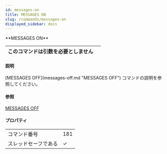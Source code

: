 ```yaml
---
id: messages-on
title: MESSAGES ON
slug: /commands/messages-on
displayed_sidebar: docs
---
```


<!--REF #_command_.MESSAGES ON.Syntax-->**MESSAGES ON**<!-- END REF-->
<!--REF #_command_.MESSAGES ON.Params-->
| このコマンドは引数を必要としません |  |
| --- | --- |

<!-- END REF-->

#### 説明 

<!--REF #_command_.MESSAGES ON.Summary-->[MESSAGES OFF](messages-off.md "MESSAGES OFF") コマンドの説明を参照してください。<!-- END REF-->

#### 参照 

[MESSAGES OFF](messages-off.md)  

#### プロパティ

|  |  |
| --- | --- |
| コマンド番号 | 181 |
| スレッドセーフである | &check; |


